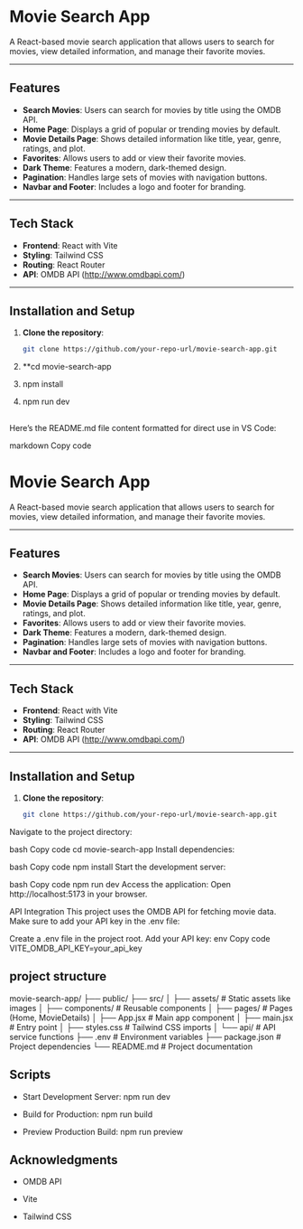 # Movie Search App

A React-based movie search application that allows users to search for movies, view detailed information, and manage their favorite movies.

---

## Features

- **Search Movies**: Users can search for movies by title using the OMDB API.
- **Home Page**: Displays a grid of popular or trending movies by default.
- **Movie Details Page**: Shows detailed information like title, year, genre, ratings, and plot.
- **Favorites**: Allows users to add or view their favorite movies.
- **Dark Theme**: Features a modern, dark-themed design.
- **Pagination**: Handles large sets of movies with navigation buttons.
- **Navbar and Footer**: Includes a logo and footer for branding.

---

## Tech Stack

- **Frontend**: React with Vite
- **Styling**: Tailwind CSS
- **Routing**: React Router
- **API**: OMDB API (http://www.omdbapi.com/)

---

## Installation and Setup

1. **Clone the repository**:
   ```bash
   git clone https://github.com/your-repo-url/movie-search-app.git

2. **cd movie-search-app

3. npm install

4. npm run dev

## 
Here’s the README.md file content formatted for direct use in VS Code:

markdown
Copy code
# Movie Search App

A React-based movie search application that allows users to search for movies, view detailed information, and manage their favorite movies.

---

## Features

- **Search Movies**: Users can search for movies by title using the OMDB API.
- **Home Page**: Displays a grid of popular or trending movies by default.
- **Movie Details Page**: Shows detailed information like title, year, genre, ratings, and plot.
- **Favorites**: Allows users to add or view their favorite movies.
- **Dark Theme**: Features a modern, dark-themed design.
- **Pagination**: Handles large sets of movies with navigation buttons.
- **Navbar and Footer**: Includes a logo and footer for branding.

---

## Tech Stack

- **Frontend**: React with Vite
- **Styling**: Tailwind CSS
- **Routing**: React Router
- **API**: OMDB API (http://www.omdbapi.com/)

---

## Installation and Setup

1. **Clone the repository**:
   ```bash
   git clone https://github.com/your-repo-url/movie-search-app.git
Navigate to the project directory:

bash
Copy code
cd movie-search-app
Install dependencies:

bash
Copy code
npm install
Start the development server:

bash
Copy code
npm run dev
Access the application: Open http://localhost:5173 in your browser.

API Integration
This project uses the OMDB API for fetching movie data. Make sure to add your API key in the .env file:

Create a .env file in the project root.
Add your API key:
env
Copy code
VITE_OMDB_API_KEY=your_api_key


## project structure

movie-search-app/
├── public/
├── src/
│   ├── assets/         # Static assets like images
│   ├── components/     # Reusable components
│   ├── pages/          # Pages (Home, MovieDetails)
│   ├── App.jsx         # Main app component
│   ├── main.jsx        # Entry point
│   ├── styles.css      # Tailwind CSS imports
│   └── api/            # API service functions
├── .env                # Environment variables
├── package.json        # Project dependencies
└── README.md           # Project documentation


## Scripts

- Start Development Server: npm run dev

- Build for Production: npm run build

- Preview Production Build: npm run preview


## Acknowledgments

- OMDB API

- Vite

- Tailwind CSS


